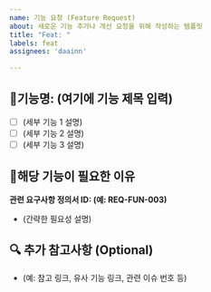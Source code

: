 ```yaml
---
name: 기능 요청 (Feature Request)
about: 새로운 기능 추가나 개선 요청을 위해 작성하는 템플릿
title: "Feat: "
labels: feat
assignees: 'daainn'

---
```


## 📍기능명: (여기에 기능 제목 입력)

- [ ] (세부 기능 1 설명)
- [ ] (세부 기능 2 설명)
- [ ] (세부 기능 3 설명)

## 📌해당 기능이 필요한 이유
**관련 요구사항 정의서 ID: (예: REQ-FUN-003)**

- (간략한 필요성 설명)

## 🔍 추가 참고사항 (Optional)

- (예: 참고 링크, 유사 기능 링크, 관련 이슈 번호 등)
